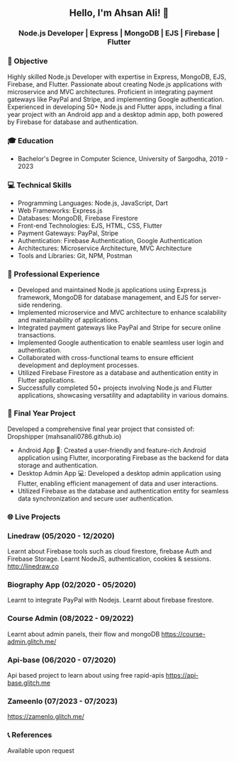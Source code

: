 <div align="center">
  
## Hello, I'm Ahsan Ali! 👋
### Node.js Developer | Express | MongoDB | EJS | Firebase | Flutter


</div>

### 🎯 Objective
Highly skilled Node.js Developer with expertise in Express, MongoDB, EJS, Firebase, and Flutter. Passionate about creating Node.js applications with microservice and MVC architectures. Proficient in integrating payment gateways like PayPal and Stripe, and implementing Google authentication. Experienced in developing 50+ Node.js and Flutter apps, including a final year project with an Android app and a desktop admin app, both powered by Firebase for database and authentication.

### 🎓 Education
- Bachelor's Degree in Computer Science, University of Sargodha, 2019 - 2023

### 💻 Technical Skills
- Programming Languages: Node.js, JavaScript, Dart
- Web Frameworks: Express.js
- Databases: MongoDB, Firebase Firestore
- Front-end Technologies: EJS, HTML, CSS, Flutter
- Payment Gateways: PayPal, Stripe
- Authentication: Firebase Authentication, Google Authentication
- Architectures: Microservice Architecture, MVC Architecture
- Tools and Libraries: Git, NPM, Postman

### 💼 Professional Experience

- Developed and maintained Node.js applications using Express.js framework, MongoDB for database management, and EJS for server-side rendering.
- Implemented microservice and MVC architecture to enhance scalability and maintainability of applications.
- Integrated payment gateways like PayPal and Stripe for secure online transactions.
- Implemented Google authentication to enable seamless user login and authentication.
- Collaborated with cross-functional teams to ensure efficient development and deployment processes.
- Utilized Firebase Firestore as a database and authentication entity in Flutter applications.
- Successfully completed 50+ projects involving Node.js and Flutter applications, showcasing versatility and adaptability in various domains.

### 🚀 Final Year Project
Developed a comprehensive final year project that consisted of:
Dropshipper (mahsanali0786.github.io)
- Android App 📱: Created a user-friendly and feature-rich Android application using Flutter, incorporating Firebase as the backend for data storage and authentication.
- Desktop Admin App 💻: Developed a desktop admin application using Flutter, enabling efficient management of data and user interactions.
- Utilized Firebase as the database and authentication entity for seamless data synchronization and secure user authentication.
### 🌐 Live Projects

### Linedraw (05/2020 - 12/2020)
Learnt about Firebase tools such as cloud firestore, firebase Auth and Firebase Storage.
Learnt NodeJS, authentication, cookies & sessions.
http://linedraw.co

### Biography App (02/2020 - 05/2020)
Learnt to integrate PayPal with Nodejs.
Learnt about firebase firestore.

### Course Admin (08/2022 - 09/2022)
Learnt about admin panels, their flow and mongoDB
https://course-admin.glitch.me/

### Api-base (06/2020 - 07/2020)
Api based project to learn about using free rapid-apis
https://api-base.glitch.me

### Zameenlo (07/2023 - 07/2023)
https://zamenlo.glitch.me/

### 📞 References
Available upon request
